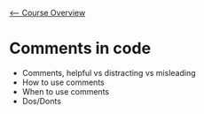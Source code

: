[<-- Course Overview](../../1-Overview/overview.md)
# Comments in code
* Comments, helpful vs distracting vs misleading
* How to use comments
* When to use comments
* Dos/Donts